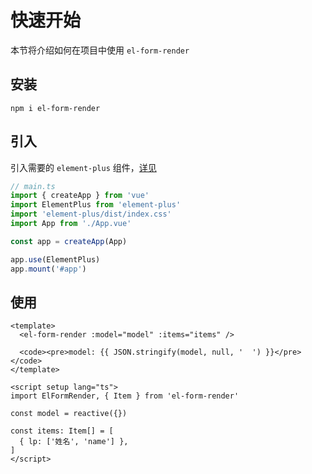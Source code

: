 # 快速开始

本节将介绍如何在项目中使用 `el-form-render`

## 安装

```shell
npm i el-form-render
```

## 引入

引入需要的 `element-plus` 组件，[详见](https://element-plus.gitee.io/zh-CN/guide/quickstart.html)

```ts
// main.ts
import { createApp } from 'vue'
import ElementPlus from 'element-plus'
import 'element-plus/dist/index.css'
import App from './App.vue'

const app = createApp(App)

app.use(ElementPlus)
app.mount('#app')
```

## 使用

```vue preview
<template>
  <el-form-render :model="model" :items="items" />
  
  <code><pre>model: {{ JSON.stringify(model, null, '  ') }}</pre></code>
</template>

<script setup lang="ts">
import ElFormRender, { Item } from 'el-form-render'

const model = reactive({})

const items: Item[] = [
  { lp: ['姓名', 'name'] },
]
</script>
```